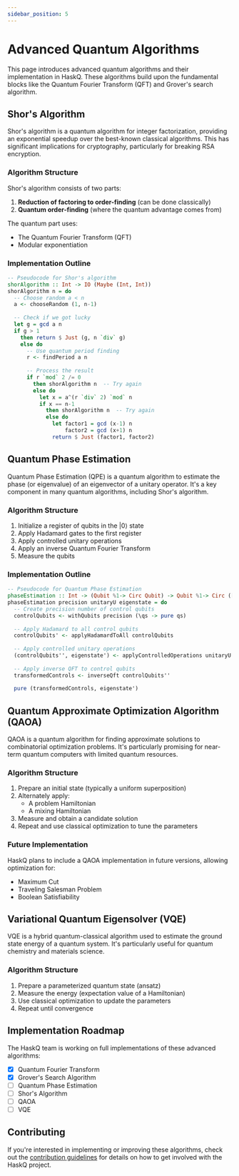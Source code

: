 ```yaml
---
sidebar_position: 5
---
```


# Advanced Quantum Algorithms

This page introduces advanced quantum algorithms and their implementation in HaskQ. These algorithms build upon the fundamental blocks like the Quantum Fourier Transform (QFT) and Grover's search algorithm.

## Shor's Algorithm

Shor's algorithm is a quantum algorithm for integer factorization, providing an exponential speedup over the best-known classical algorithms. This has significant implications for cryptography, particularly for breaking RSA encryption.

### Algorithm Structure

Shor's algorithm consists of two parts:
1. **Reduction of factoring to order-finding** (can be done classically)
2. **Quantum order-finding** (where the quantum advantage comes from)

The quantum part uses:
- The Quantum Fourier Transform (QFT)
- Modular exponentiation

### Implementation Outline

```haskell
-- Pseudocode for Shor's algorithm
shorAlgorithm :: Int -> IO (Maybe (Int, Int))
shorAlgorithm n = do
  -- Choose random a < n
  a <- chooseRandom (1, n-1)
  
  -- Check if we got lucky
  let g = gcd a n
  if g > 1
    then return $ Just (g, n `div` g)
    else do
      -- Use quantum period finding
      r <- findPeriod a n
      
      -- Process the result
      if r `mod` 2 /= 0
        then shorAlgorithm n  -- Try again
        else do
          let x = a^(r `div` 2) `mod` n
          if x == n-1
            then shorAlgorithm n  -- Try again
            else do
              let factor1 = gcd (x-1) n
                  factor2 = gcd (x+1) n
              return $ Just (factor1, factor2)
```

## Quantum Phase Estimation

Quantum Phase Estimation (QPE) is a quantum algorithm to estimate the phase (or eigenvalue) of an eigenvector of a unitary operator. It's a key component in many quantum algorithms, including Shor's algorithm.

### Algorithm Structure

1. Initialize a register of qubits in the |0⟩ state
2. Apply Hadamard gates to the first register
3. Apply controlled unitary operations
4. Apply an inverse Quantum Fourier Transform
5. Measure the qubits

### Implementation Outline

```haskell
-- Pseudocode for Quantum Phase Estimation
phaseEstimation :: Int -> (Qubit %1-> Circ Qubit) -> Qubit %1-> Circ ([Qubit], Qubit)
phaseEstimation precision unitaryU eigenstate = do
  -- Create precision number of control qubits
  controlQubits <- withQubits precision (\qs -> pure qs)
  
  -- Apply Hadamard to all control qubits
  controlQubits' <- applyHadamardToAll controlQubits
  
  -- Apply controlled unitary operations
  (controlQubits'', eigenstate') <- applyControlledOperations unitaryU controlQubits' eigenstate
  
  -- Apply inverse QFT to control qubits
  transformedControls <- inverseQft controlQubits''
  
  pure (transformedControls, eigenstate')
```

## Quantum Approximate Optimization Algorithm (QAOA)

QAOA is a quantum algorithm for finding approximate solutions to combinatorial optimization problems. It's particularly promising for near-term quantum computers with limited quantum resources.

### Algorithm Structure

1. Prepare an initial state (typically a uniform superposition)
2. Alternately apply:
   - A problem Hamiltonian
   - A mixing Hamiltonian
3. Measure and obtain a candidate solution
4. Repeat and use classical optimization to tune the parameters

### Future Implementation

HaskQ plans to include a QAOA implementation in future versions, allowing optimization for:
- Maximum Cut
- Traveling Salesman Problem
- Boolean Satisfiability

## Variational Quantum Eigensolver (VQE)

VQE is a hybrid quantum-classical algorithm used to estimate the ground state energy of a quantum system. It's particularly useful for quantum chemistry and materials science.

### Algorithm Structure

1. Prepare a parameterized quantum state (ansatz)
2. Measure the energy (expectation value of a Hamiltonian)
3. Use classical optimization to update the parameters
4. Repeat until convergence

## Implementation Roadmap

The HaskQ team is working on full implementations of these advanced algorithms:

- [x] Quantum Fourier Transform
- [x] Grover's Search Algorithm
- [ ] Quantum Phase Estimation
- [ ] Shor's Algorithm
- [ ] QAOA
- [ ] VQE

## Contributing

If you're interested in implementing or improving these algorithms, check out the [contribution guidelines](../contributing) for details on how to get involved with the HaskQ project. 